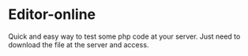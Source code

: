 # Editor-online
Quick and easy way to test some php code at your server. Just need to download the file at the server and access.
